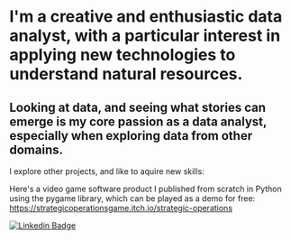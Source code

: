 # I'm a creative and enthusiastic data analyst, with a particular interest in applying new technologies to understand natural resources. 

## Looking at data, and seeing what stories can emerge is my core passion as a data analyst, especially when exploring data from other domains. 

I explore other projects, and like to aquire new skills:

Here's a video game software product I published from scratch in Python using the pygame library, which can be played as a demo for free: https://strategicoperationsgame.itch.io/strategic-operations

[![Linkedin Badge](https://img.shields.io/badge/-Linkedin-blue?style=flat&logo=Linkedin&logoColor=white)](https://www.linkedin.com/in/andre-hernandez-rivera/)

